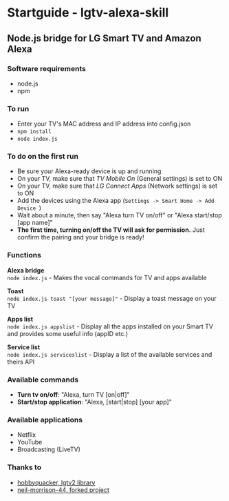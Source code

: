 # Startguide - lgtv-alexa-skill
## Node.js bridge for LG Smart TV and Amazon Alexa

### Software requirements
- node.js
- npm

### To run
- Enter your TV's MAC address and IP address into config.json
- `npm install`
- `node index.js`

### To do on the first run
- Be sure your Alexa-ready device is up and running
- On your TV, make sure that _TV Mobile On_ (General settings) is set to ON
- On your TV, make sure that _LG Connect Apps_ (Network settings) is set to ON
- Add the devices using the Alexa app (`Settings -> Smart Home -> Add Device `)
- Wait about a minute, then say "Alexa turn TV on/off" or "Alexa start/stop [app name]"
- **The first time, turning on/off the TV will ask for permission.** Just confirm the pairing and your bridge is ready!

### Functions
**Alexa bridge**  
`node index.js` - Makes the vocal commands for TV and apps available

**Toast**  
`node index.js toast "[your message]"` - Display a toast message on your TV

**Apps list**  
`node index.js appslist` - Display all the apps installed on your Smart TV and provides some useful info (appID etc.)

**Service list**  
`node index.js serviceslist` - Display a list of the available services and theirs API

### Available commands
- **Turn tv on/off**: "Alexa, turn TV [on|off]"
- **Start/stop application**: "Alexa, \[start|stop\] \[your app\]"

### Available applications
- Netflix
- YouTube
- Broadcasting (LiveTV)

### Thanks to
- [hobbyquacker, lgtv2 library](https://github.com/hobbyquaker/lgtv2)
- [neil-morrison-44, forked project](https://github.com/neil-morrison44/lg-alexa-node)



